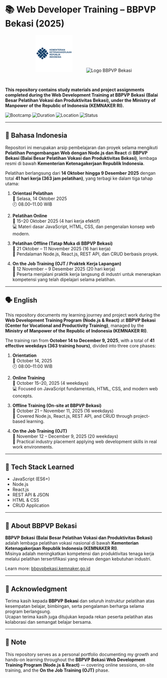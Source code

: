 # 📚 Web Developer Training – BBPVP Bekasi (2025)

<p align="center">
  <img src="Images/kemnaker-logo.png" alt="Logo Kemnaker" width="120" style="margin-right:20px;"/>
  <img src="Images/bbpvp-bekasi-logo.png" alt="Logo BBPVP Bekasi" width="120" style="margin-left:20px;"/>
</p>

<br clear="both"/>

**This repository contains study materials and project assignments completed during the Web Development Training at BBPVP Bekasi (Balai Besar Pelatihan Vokasi dan Produktivitas Bekasi), under the Ministry of Manpower of the Republic of Indonesia (KEMNAKER RI).**

![Bootcamp](https://img.shields.io/badge/Training-Web%20Development-blue)
![Duration](https://img.shields.io/badge/Duration-41%20Days%20(363%20Hours)-orange)
![Location](https://img.shields.io/badge/Location-Bekasi-green)
![Status](https://img.shields.io/badge/Year-2025-lightgrey)

---

## 📝 Bahasa Indonesia

Repositori ini merupakan arsip pembelajaran dan proyek selama mengikuti **Pelatihan Pengembangan Web dengan Node.js dan React** di **BBPVP Bekasi (Balai Besar Pelatihan Vokasi dan Produktivitas Bekasi)**, lembaga resmi di bawah **Kementerian Ketenagakerjaan Republik Indonesia**.

Pelatihan berlangsung dari **14 Oktober hingga 9 Desember 2025** dengan total **41 hari kerja (363 jam pelatihan)**, yang terbagi ke dalam tiga tahap utama:

1. **Orientasi Pelatihan**  
   📅 Selasa, 14 Oktober 2025  
   🕗 08.00–11.00 WIB  

2. **Pelatihan Online**  
   📅 15–20 Oktober 2025 (4 hari kerja efektif)  
   💻 Materi dasar JavaScript, HTML, CSS, dan pengenalan konsep web modern.  

3. **Pelatihan Offline (Tatap Muka di BBPVP Bekasi)**  
   📅 21 Oktober – 11 November 2025 (16 hari kerja)  
   🏫 Pendalaman Node.js, React.js, REST API, dan CRUD berbasis proyek.  

4. **On the Job Training (OJT / Praktek Kerja Lapangan)**  
   📅 12 November – 9 Desember 2025 (20 hari kerja)  
   🧰 Peserta menjalani praktik kerja langsung di industri untuk menerapkan kompetensi yang telah dipelajari selama pelatihan.

---

## 🗣 English

This repository documents my learning journey and project work during the **Web Development Training Program (Node.js & React)** at **BBPVP Bekasi (Center for Vocational and Productivity Training)**, managed by the **Ministry of Manpower of the Republic of Indonesia (KEMNAKER RI)**.

The training ran from **October 14 to December 9, 2025**, with a total of **41 effective weekdays (363 training hours)**, divided into three core phases:

1. **Orientation**  
   📅 October 14, 2025  
   🕗 08:00–11:00 WIB  

2. **Online Training**  
   📅 October 15–20, 2025 (4 weekdays)  
   💻 Focused on JavaScript fundamentals, HTML, CSS, and modern web concepts.  

3. **Offline Training (On-site at BBPVP Bekasi)**  
   📅 October 21 – November 11, 2025 (16 weekdays)  
   🏫 Covered Node.js, React.js, REST API, and CRUD through project-based learning.  

4. **On the Job Training (OJT)**  
   📅 November 12 – December 9, 2025 (20 weekdays)  
   🧰 Practical industry placement applying web development skills in real work environments.

---

## 🔧 Tech Stack Learned

- JavaScript (ES6+)  
- Node.js  
- React.js  
- REST API & JSON  
- HTML & CSS  
- CRUD Application  

---

## 🚀 About BBPVP Bekasi

**BBPVP Bekasi (Balai Besar Pelatihan Vokasi dan Produktivitas Bekasi)** adalah lembaga pelatihan vokasi nasional di bawah **Kementerian Ketenagakerjaan Republik Indonesia (KEMNAKER RI)**.  
Misinya adalah meningkatkan kompetensi dan produktivitas tenaga kerja melalui pelatihan tersertifikasi yang relevan dengan kebutuhan industri.

Learn more: [bbpvpbekasi.kemnaker.go.id](https://bbpvpbekasi.kemnaker.go.id)

---

## 🙏 Acknowledgment

Terima kasih kepada **BBPVP Bekasi** dan seluruh instruktur pelatihan atas kesempatan belajar, bimbingan, serta pengalaman berharga selama program berlangsung.  
Ucapan terima kasih juga ditujukan kepada rekan peserta pelatihan atas kolaborasi dan semangat belajar bersama.

---

## 📌 Note

This repository serves as a personal portfolio documenting my growth and hands-on learning throughout the **BBPVP Bekasi Web Development Training Program (Node.js & React)** — covering online sessions, on-site training, and the **On the Job Training (OJT)** phase.
